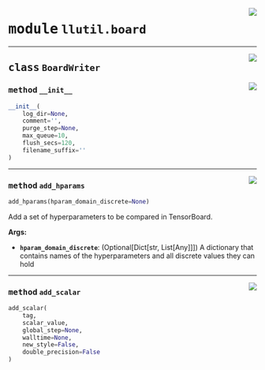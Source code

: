 <!-- markdownlint-disable -->

<a href="https://github.com/tjyuyao/ice-learn/blob/main/ice/llutil/board.py#L0"><img align="right" style="float:right;" src="https://img.shields.io/badge/-source-cccccc?style=flat-square"></a>

# <kbd>module</kbd> `llutil.board`








---

<a href="https://github.com/tjyuyao/ice-learn/blob/main/ice/llutil/board.py#L9"><img align="right" style="float:right;" src="https://img.shields.io/badge/-source-cccccc?style=flat-square"></a>

## <kbd>class</kbd> `BoardWriter`






<a href="https://github.com/tjyuyao/ice-learn/blob/main/ice/llutil/board.py#L11"><img align="right" style="float:right;" src="https://img.shields.io/badge/-source-cccccc?style=flat-square"></a>

### <kbd>method</kbd> `__init__`

```python
__init__(
    log_dir=None,
    comment='',
    purge_step=None,
    max_queue=10,
    flush_secs=120,
    filename_suffix=''
)
```










---

<a href="https://github.com/tjyuyao/ice-learn/blob/main/ice/llutil/board.py#L19"><img align="right" style="float:right;" src="https://img.shields.io/badge/-source-cccccc?style=flat-square"></a>

### <kbd>method</kbd> `add_hparams`

```python
add_hparams(hparam_domain_discrete=None)
```

Add a set of hyperparameters to be compared in TensorBoard.




**Args:**


 - <b>`hparam_domain_discrete`</b>:  (Optional[Dict[str, List[Any]]]) A dictionary that
 contains names of the hyperparameters and all discrete values they can hold




---

<a href="https://github.com/tjyuyao/ice-learn/blob/main/ice/llutil/board.py#L15"><img align="right" style="float:right;" src="https://img.shields.io/badge/-source-cccccc?style=flat-square"></a>

### <kbd>method</kbd> `add_scalar`

```python
add_scalar(
    tag,
    scalar_value,
    global_step=None,
    walltime=None,
    new_style=False,
    double_precision=False
)
```








